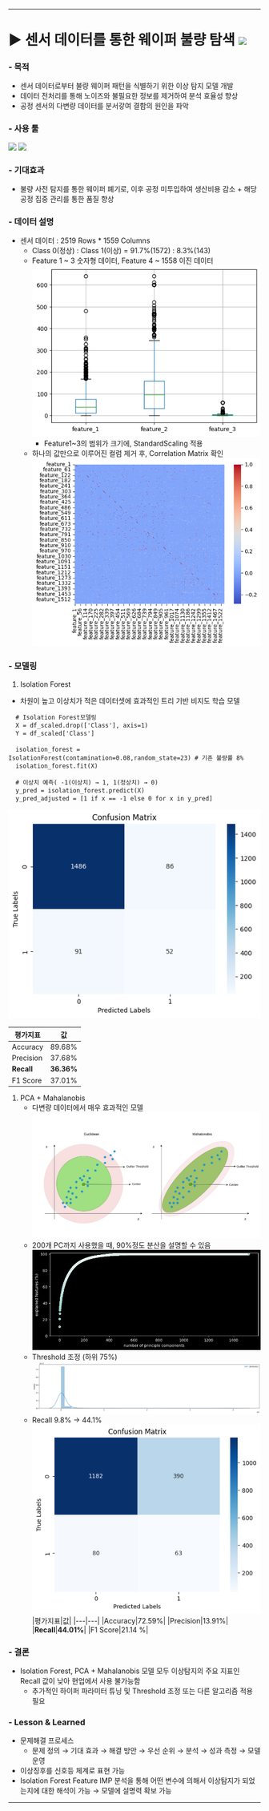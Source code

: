 ***

# ▶ 센서 데이터를 통한 웨이퍼 불량 탐색 <img src="https://img.shields.io/badge/Personal_Project-000000"/>

### - 목적

- 센서 데이터로부터 불량 웨이퍼 패턴을 식별하기 위한 이상 탐지 모델 개발
- 데이터 전처리를 통해 노이즈와 불필요한 정보를 제거하여 분석 효율성 향상
- 공정 센서의 다변량 데이터를 분서갛여 결함의 원인을 파악

### - 사용 툴

<img src="https://img.shields.io/badge/Python-3776AB?style=flat&logo=python&logoColor=white"/> <img src="https://img.shields.io/badge/VisualStudioCode-007ACC?style=flat&logo=visualstudiocode&logoColor=white"/>

### - 기대효과
- 불량 사전 탐지를 통한 웨이퍼 폐기로, 이후 공정 미투입하여 생산비용 감소 + 해당 공정 집중 관리를 통한 품질 향상

### - 데이터 설명
- 센서 데이터 : 2519 Rows * 1559 Columns
  - Class 0(정상) : Class 1(이상) = 91.7%(1572) : 8.3%(143)
  - Feature 1 ~ 3 숫자형 데이터, Feature 4 ~ 1558 이진 데이터
  ![alt text](image.png)
    - Feature1~3의 범위가 크기에, StandardScaling 적용
  - 하나의 값만으로 이루어진 컬럼 제거 후, Correlation Matrix 확인
  ![alt text](image-1.png)

### - 모델링
1. Isolation Forest
  - 차원이 높고 이상치가 적은 데이터셋에 효과적인 트리 기반 비지도 학습 모델
  ```
	# Isolation Forest모델링
	X = df_scaled.drop(['Class'], axis=1)
	Y = df_scaled['Class']

	isolation_forest = IsolationForest(contamination=0.08,random_state=23) # 기존 불량률 8%
	isolation_forest.fit(X)

	# 이상치 예측( -1(이상치) → 1, 1(정상치) → 0)
	y_pred = isolation_forest.predict(X)
	y_pred_adjusted = [1 if x == -1 else 0 for x in y_pred]
  ```

![alt text](image-2.png)

|평가지표|값|
|---|---|
|Accuracy|89.68%|
|Precision|37.68%|
|**Recall**|**36.36%**|
|F1 Score|37.01%|

1. PCA + Mahalanobis
	- 다변량 데이터에서 매우 효과적인 모델![alt text](image-4.png)
	- 200개 PC까지 사용했을 때, 90%정도 분산을 설명할 수 있음
	![alt text](image-3.png)
	- Threshold 조정 (하위 75%)
	![alt text](image-5.png)
	- Recall 9.8% → 44.1%
	![alt text](image-6.png)
		|평가지표|값|
		|---|---|
		|Accuracy|72.59%|
		|Precision|13.91%|
		|**Recall**|**44.01%**|
		|F1 Score|21.14	%|

### - 결론

- Isolation Forest, PCA + Mahalanobis 모델 모두 이상탐지의 주요 지표인 Recall 값이 낮아 현업에서 사용 불가능함
  - 추가적인 하이퍼 파라미터 튜닝 및 Threshold 조정 또는 다른 알고리즘 적용 필요

### - Lesson & Learned
- 문제해결 프로세스
  - 문제 정의 → 기대 효과 → 해결 방안 → 우선 순위 → 분석 → 성과 측정 → 모델 운영
- 이상징후를 신호등 체계로 표현 가능
- Isolation Forest Feature IMP 분석을 통해 어떤 변수에 의해서 이상탐지가 되었는지에 대한 해석이 가능 → 모델에 설명력 확보 가능

***
